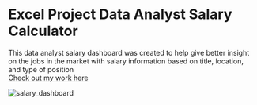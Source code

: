 # Excel Project Data Analyst Salary Calculator

 This data analyst salary dashboard was created to help give better insight on the jobs in the market with salary information based on title, location, and type of position  
 [Check out my work here](Salary-Dashboard-Project)  
 
 ![salary_dashboard](https://github.com/user-attachments/assets/b91f6603-15d3-4507-a150-cf2c6db5d415)

